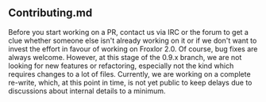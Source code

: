 ## Contributing.md

Before you start working on a PR, contact us via IRC or the forum to get a
clue whether someone else isn't already working on it or if we don't want to
invest the effort in favour of working on Froxlor 2.0.
Of course, bug fixes are always welcome.
However, at this stage of the 0.9.x branch, we are not looking for new
features or refactoring, especially not the kind which requires changes to a
lot of files.
Currently, we are working on a complete re-write, which, at this point in
time, is not yet public to keep delays due to discussions about internal
details to a minimum.
